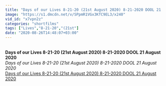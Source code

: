 ```yaml
---
title: "Days of our Lives 8-21-20 (21st August 2020) 8-21-2020 DOOL 21 August 2020"
image: "https://s1.dmcdn.net/v/SPpmR1VGx3KfC9EL3/x240"
vid_id: "x7vpn2z"
categories: "shortfilms"
tags: ["Lives","8-21-20","(21st"]
date: "2020-08-26T14:48:07+03:00"
---
```

<br><b>Days of our Lives 8-21-20 (21st August 2020) 8-21-2020 DOOL 21 August 2020</b><br> <i>Days of our Lives 8-21-20 (21st August 2020) 8-21-2020 DOOL 21 August 2020</i><br> <u>Days of our Lives 8-21-20 (21st August 2020) 8-21-2020 DOOL 21 August 2020</u>
